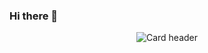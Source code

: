 ### Hi there 👋

<div align="center">
  <img src="https://imgur.com/a/t4byO2u" alt="Card header"/>
</div>
